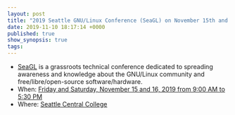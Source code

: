 ```yaml
---
layout: post
title: "2019 Seattle GNU/Linux Conference (SeaGL) on November 15th and 16th"
date: 2019-11-10 18:17:14 +0000
published: true
show_synopsis: true
tags:
---
```


* [SeaGL][seagl] is a grassroots technical conference dedicated to spreading awareness and knowledge about the GNU/Linux community and free/libre/open-source software/hardware. 
* When: [Friday and Saturday, November 15 and 16, 2019 from 9:00 AM to 5:30 PM][schedule]
* Where: [Seattle Central College][sccmap]

[schedule]: https://osem.seagl.org/conferences/seagl2019/schedule/events
[seagl]: https://seagl.org
[sccmap]: https://www.google.com/maps/place/Seattle+Central+College/@47.6159334,-122.3236919,17z/data=!3m1!4b1!4m5!3m4!1s0x54906accc351c149:0xdc1a5c338dd4395c!8m2!3d47.6159298!4d-122.3214979
